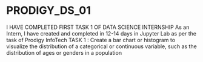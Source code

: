 # PRODIGY_DS_01
I HAVE COMPLETED FIRST TASK 1 OF DATA SCIENCE INTERNSHIP
As an Intern, I have created and completed in 12-14 days in Jupyter Lab as per the task of Prodigy InfoTech
TASK 1 : Create a bar chart or histogram to visualize the distribution of a categorical or continuous variable, such as the distribution of ages or genders in a population
